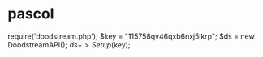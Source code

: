 # pascol 
  require('doodstream.php');
  $key = "115758qv46qxb6nxj5lkrp";
  $ds = new DoodstreamAPI();
  $ds->Setup($key);
